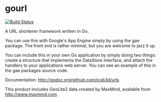 gourl
=====

[![Build Status](https://drone.io/github.com/icub3d/urls/status.png)](https://drone.io/github.com/icub3d/urls/latest)

A URL shortener framework written in Go.

You can use this with Google's App Engine simply by using the gae
package. The front end is rather minimal, but you are welcome to jazz
it up.

You can include this in your own Go application by simply doing two
things: create a structure that implements the DataStore interface,
and attach the handlers to your applications web server. You can see
an example of this in the gae packages source code.

Documentation: http://godoc.org/github.com/icub3d/urls

This product includes GeoLite2 data created by MaxMind, available from
<a href="http://www.maxmind.com">http://www.maxmind.com</a>.
